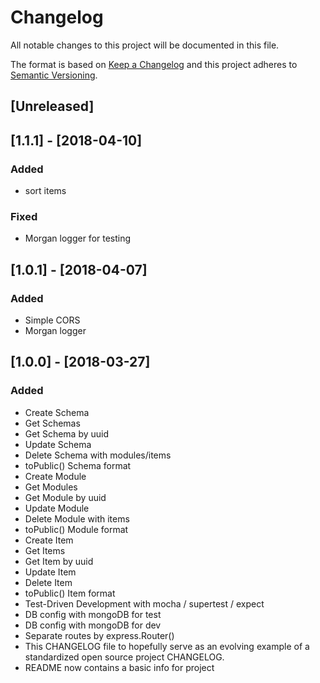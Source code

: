 # Changelog
All notable changes to this project will be documented in this file.

The format is based on [Keep a Changelog](http://keepachangelog.com/en/1.0.0/)
and this project adheres to [Semantic Versioning](http://semver.org/spec/v2.0.0.html).

## [Unreleased]

## [1.1.1] - [2018-04-10]
### Added
- sort items

### Fixed
- Morgan logger for testing

## [1.0.1] - [2018-04-07]
### Added
- Simple CORS
- Morgan logger

## [1.0.0] - [2018-03-27]
### Added
- Create Schema
- Get Schemas
- Get Schema by uuid
- Update Schema
- Delete Schema with modules/items
- toPublic() Schema format
- Create Module
- Get Modules
- Get Module by uuid
- Update Module
- Delete Module with items
- toPublic() Module format
- Create Item
- Get Items
- Get Item by uuid
- Update Item
- Delete Item
- toPublic() Item format
- Test-Driven Development with mocha / supertest / expect
- DB config with mongoDB for test
- DB config with mongoDB for dev
- Separate routes by express.Router()
- This CHANGELOG file to hopefully serve as an evolving example of a standardized open source project CHANGELOG.
- README now contains a basic info for project
